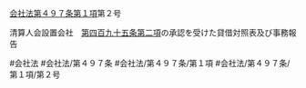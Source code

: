 [会社法第４９７条第１項](会社法＿＿＿＿第４９７条第１項)第２号

清算人会設置会社　[第四百九十五条第二項](会社法＿＿＿＿第４９５条第２項)の承認を受けた貸借対照表及び事務報告


#会社法
#会社法/第４９７条
#会社法/第４９７条/第１項
#会社法/第４９７条/第１項/第２号
